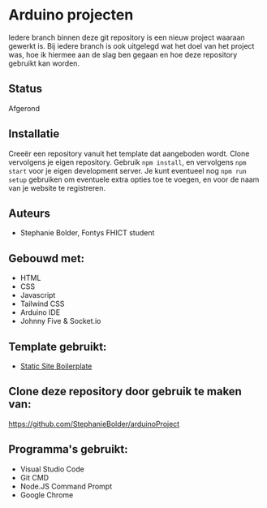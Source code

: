 # Arduino projecten
Iedere branch binnen deze git repository is een nieuw project waaraan gewerkt is. Bij iedere branch is ook uitgelegd wat het doel van het project was, hoe ik hiermee aan de slag ben gegaan en hoe deze repository gebruikt kan worden.

## Status
Afgerond

## Installatie
Creeër een repository vanuit het template dat aangeboden wordt. Clone vervolgens je eigen repository. Gebruik `npm install`, en vervolgens `npm start` voor je eigen development server.
Je kunt eventueel nog `npm run setup` gebruiken om eventuele extra opties toe te voegen, en voor de naam van je website te registreren. 

## Auteurs
- Stephanie Bolder, Fontys FHICT student

## Gebouwd met:
- HTML
- CSS
- Javascript
- Tailwind CSS
- Arduino IDE
- Johnny Five & Socket.io

## Template gebruikt:
- [Static Site Boilerplate](https://github.com/aadvdh/static-site-boilerplate-tailwindcss)

## Clone deze repository door gebruik te maken van:
https://github.com/StephanieBolder/arduinoProject

## Programma's gebruikt:
- Visual Studio Code
- Git CMD
- Node.JS Command Prompt
- Google Chrome